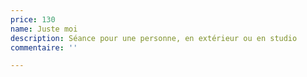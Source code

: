 ```yaml
---
price: 130
name: Juste moi
description: Séance pour une personne, en extérieur ou en studio
commentaire: ''

---
```

